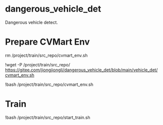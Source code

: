 # dangerous_vehicle_det
Dangerous vehicle detect.

# Prepare CVMart Env
rm /project/train/src_repo/cvmart_env.sh

!wget -P /project/train/src_repo/ https://gitee.com/jiongjiongli/dangerous_vehicle_det/blob/main/vehicle_det/cvmart_env.sh

!bash /project/train/src_repo/cvmart_env.sh

# Train
!bash /project/train/src_repo/start_train.sh
